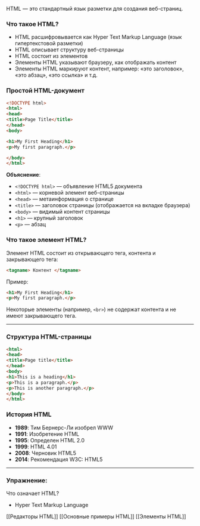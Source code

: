 
HTML — это стандартный язык разметки для создания веб-страниц.
### Что такое HTML?
- HTML расшифровывается как Hyper Text Markup Language (язык гипертекстовой разметки)
- HTML описывает структуру веб-страницы
- HTML состоит из элементов
- Элементы HTML указывают браузеру, как отображать контент
- Элементы HTML маркируют контент, например: «это заголовок», «это абзац», «это ссылка» и т.д.

### Простой HTML-документ

```html
<!DOCTYPE html>
<html>
<head>
<title>Page Title</title>
</head>
<body>

<h1>My First Heading</h1>
<p>My first paragraph.</p>

</body>
</html>
```

**Объяснение**:
- `<!DOCTYPE html>` — объявление HTML5 документа
- `<html>` — корневой элемент веб-страницы
- `<head>` — метаинформация о странице
- `<title>` — заголовок страницы (отображается на вкладке браузера)
- `<body>` — видимый контент страницы
- `<h1>` — крупный заголовок
- `<p>` — абзац

### Что такое элемент HTML?
Элемент HTML состоит из открывающего тега, контента и закрывающего тега:

```html
<tagname> Контент </tagname>
```

Пример:
```html
<h1>My First Heading</h1>
<p>My first paragraph.</p>
```

Некоторые элементы (например, `<br>`) не содержат контента и не имеют закрывающего тега.

---

### Структура HTML-страницы

```html
<html>
<head>
<title>Page title</title>
</head>
<body>
<h1>This is a heading</h1>
<p>This is a paragraph.</p>
<p>This is another paragraph.</p>
</body>
</html>
```

### История HTML
- **1989**: Тим Бернерс-Ли изобрел WWW
- **1991**: Изобретение HTML
- **1995**: Определен HTML 2.0
- **1999**: HTML 4.01
- **2008**: Черновик HTML5
- **2014**: Рекомендация W3C: HTML5

---

### Упражнение:
Что означает HTML?
- Hyper Text Markup Language

[[Редакторы HTML]]
[[Основные примеры HTML]]
[[Элементы HTML]]